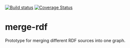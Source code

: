 [![Build status](https://ci.appveyor.com/api/projects/status/q5e4sayjlrrjm1o2?svg=true)](https://ci.appveyor.com/project/mpsonntag/merge-rdf)
[![Coverage Status](https://coveralls.io/repos/mpsonntag/merge-rdf/badge.svg?branch=master&service=github)](https://coveralls.io/github/mpsonntag/merge-rdf?branch=master)

# merge-rdf

Prototype for merging different RDF sources into one graph.
